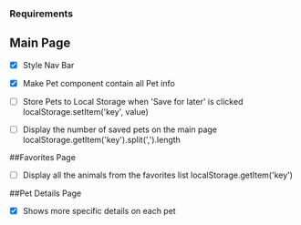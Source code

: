 ### Requirements


## Main Page
- [X] Style Nav Bar
- [X] Make Pet component contain all Pet info
- [ ] Store Pets to Local Storage when 'Save for later' is clicked
          localStorage.setItem('key', value)
- [ ] Display the number of saved pets on the main page
          localStorage.getItem('key').split(',').length


##Favorites Page
- [ ] Display all the animals from the favorites list
      localStorage.getItem('key')

##Pet Details Page
- [X] Shows more specific details on each pet